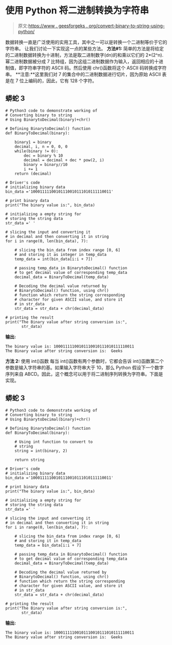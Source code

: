 # 使用 Python 将二进制转换为字符串

> 原文:[https://www . geesforgeks . org/convert-binary-to-string-using-python/](https://www.geeksforgeeks.org/convert-binary-to-string-using-python/)

数据转换一直是广泛使用的实用工具，其中之一可以是转换一个二进制等价于它的字符串。
让我们讨论一下实现这一点的某些方法。
**方法#1:**
简单的方法是将给定的二进制数据转换为十进制，方法是取二进制数字(dn)的和乘以它们的 2*(2^n).幂二进制数据被分成 7 比特组，因为这组二进制数据作为输入，返回相应的十进制值，即字符串字符的 ASCII 码。然后使用 chr()函数将这个 ASCII 码转换成字符串。
**注意:**这里我们对 7 的集合中的二进制数据进行切片，因为原始 ASCII 表是在 7 位上编码的，因此，它有 128 个字符。

## 蟒蛇 3

```
# Python3 code to demonstrate working of
# Converting binary to string
# Using BinarytoDecimal(binary)+chr()

# Defining BinarytoDecimal() function
def BinaryToDecimal(binary):

    binary1 = binary
    decimal, i, n = 0, 0, 0
    while(binary != 0):
        dec = binary % 10
        decimal = decimal + dec * pow(2, i)
        binary = binary//10
        i += 1
    return (decimal)   

# Driver's code
# initializing binary data
bin_data ='10001111100101110010111010111110011'

# print binary data
print("The binary value is:", bin_data)

# initializing a empty string for
# storing the string data
str_data =' '

# slicing the input and converting it
# in decimal and then converting it in string
for i in range(0, len(bin_data), 7):

    # slicing the bin_data from index range [0, 6]
    # and storing it as integer in temp_data
    temp_data = int(bin_data[i:i + 7])

    # passing temp_data in BinarytoDecimal() function
    # to get decimal value of corresponding temp_data
    decimal_data = BinaryToDecimal(temp_data)

    # Decoding the decimal value returned by
    # BinarytoDecimal() function, using chr()
    # function which return the string corresponding
    # character for given ASCII value, and store it
    # in str_data
    str_data = str_data + chr(decimal_data)

# printing the result
print("The Binary value after string conversion is:",
       str_data)
```

**输出:**

```
The binary value is: 10001111100101110010111010111110011
The Binary value after string conversion is:  Geeks
```

**方法 2:** 使用 int()函数
每当 int()函数有两个参数时，它都会告诉 int()函数第二个参数是输入字符串的基。如果输入字符串大于 10，那么 Python 假设下一个数字序列来自 ABCD。因此，这个概念可以用于将二进制序列转换为字符串。下面是实现。

## 蟒蛇 3

```
# Python3 code to demonstrate working of
# Converting binary to string
# Using BinarytoDecimal(binary)+chr()

# Defining BinarytoDecimal() function
def BinaryToDecimal(binary):

    # Using int function to convert to
    # string  
    string = int(binary, 2)

    return string

# Driver's code
# initializing binary data
bin_data ='10001111100101110010111010111110011'

# print binary data
print("The binary value is:", bin_data)

# initializing a empty string for
# storing the string data
str_data =' '

# slicing the input and converting it
# in decimal and then converting it in string
for i in range(0, len(bin_data), 7):

    # slicing the bin_data from index range [0, 6]
    # and storing it in temp_data
    temp_data = bin_data[i:i + 7]

    # passing temp_data in BinarytoDecimal() function
    # to get decimal value of corresponding temp_data
    decimal_data = BinaryToDecimal(temp_data)

    # Decoding the decimal value returned by
    # BinarytoDecimal() function, using chr()
    # function which return the string corresponding
    # character for given ASCII value, and store it
    # in str_data
    str_data = str_data + chr(decimal_data)

# printing the result
print("The Binary value after string conversion is:",
       str_data)
```

**输出:**

```
The binary value is: 10001111100101110010111010111110011
The Binary value after string conversion is:  Geeks
```